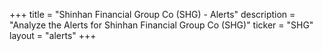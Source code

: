 +++
title = "Shinhan Financial Group Co (SHG) - Alerts"
description = "Analyze the Alerts for Shinhan Financial Group Co (SHG)"
ticker = "SHG"
layout = "alerts"
+++

